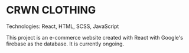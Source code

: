 # CRWN CLOTHING 

Technologies: React, HTML, SCSS, JavaScript

This project is an e-commerce website created with React with Google's firebase as the database. It is currently ongoing. 
